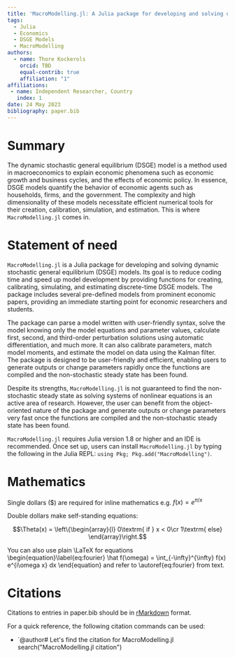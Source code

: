 ```yaml
---
title: 'MacroModelling.jl: A Julia package for developing and solving dynamic stochastic general equilibrium models'
tags:
  - Julia
  - Economics
  - DSGE Models
  - MacroModelling
authors:
  - name: Thore Kockerols
    orcid: TBD
    equal-contrib: true
    affiliation: "1" 
affiliations:
 - name: Independent Researcher, Country
   index: 1
date: 24 May 2023
bibliography: paper.bib
---
```


# Summary

The dynamic stochastic general equilibrium (DSGE) model is a method used in macroeconomics to explain economic phenomena such as economic growth and business cycles, and the effects of economic policy. In essence, DSGE models quantify the behavior of economic agents such as households, firms, and the government. The complexity and high dimensionality of these models necessitate efficient numerical tools for their creation, calibration, simulation, and estimation. This is where `MacroModelling.jl` comes in.

# Statement of need

`MacroModelling.jl` is a Julia package for developing and solving dynamic stochastic general equilibrium (DSGE) models. Its goal is to reduce coding time and speed up model development by providing functions for creating, calibrating, simulating, and estimating discrete-time DSGE models. The package includes several pre-defined models from prominent economic papers, providing an immediate starting point for economic researchers and students. 

The package can parse a model written with user-friendly syntax, solve the model knowing only the model equations and parameter values, calculate first, second, and third-order perturbation solutions using automatic differentiation, and much more. It can also calibrate parameters, match model moments, and estimate the model on data using the Kalman filter. The package is designed to be user-friendly and efficient, enabling users to generate outputs or change parameters rapidly once the functions are compiled and the non-stochastic steady state has been found.

Despite its strengths, `MacroModelling.jl` is not guaranteed to find the non-stochastic steady state as solving systems of nonlinear equations is an active area of research. However, the user can benefit from the object-oriented nature of the package and generate outputs or change parameters very fast once the functions are compiled and the non-stochastic steady state has been found.

`MacroModelling.jl` requires Julia version 1.8 or higher and an IDE is recommended. Once set up, users can install `MacroModelling.jl` by typing the following in the Julia REPL: `using Pkg; Pkg.add("MacroModelling")`.

# Mathematics

Single dollars ($) are required for inline mathematics e.g. $f(x) = e^{\pi/x}$

Double dollars make self-standing equations:

$$\Theta(x) = \left\{\begin{array}{l}
0\textrm{ if } x < 0\cr
1\textrm{ else}
\end{array}\right.$$

You can also use plain \LaTeX for equations
\begin{equation}\label{eq:fourier}
\hat f(\omega) = \int_{-\infty}^{\infty} f(x) e^{i\omega x} dx
\end{equation}
and refer to \autoref{eq:fourier} from text.

# Citations

Citations to entries in paper.bib should be in
[rMarkdown](http://rmarkdown.rstudio.com/authoring_bibliographies_and_citations.html)
format.

For a quick reference, the following citation commands can be used:
- `@author# Let's find the citation for MacroModelling.jl
search("MacroModelling.jl citation")
